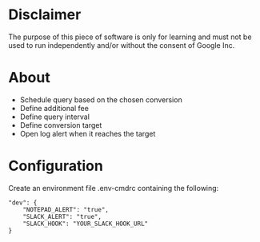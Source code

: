 # Disclaimer
The purpose of this piece of software is only for learning and must not be used to run independently and/or without the consent of Google Inc.

# About  
- Schedule query based on the chosen conversion
- Define additional fee
- Define query interval
- Define conversion target
- Open log alert when it reaches the target

# Configuration
Create an environment file .env-cmdrc containing the following:

```
"dev": {
    "NOTEPAD_ALERT": "true",
    "SLACK_ALERT": "true",
    "SLACK_HOOK": "YOUR_SLACK_HOOK_URL"
}
```